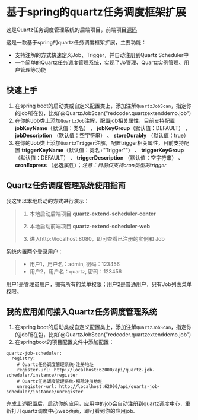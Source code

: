 # 基于spring的quartz任务调度框架扩展

这是Quartz任务调度管理系统的后端项目，前端项目[源码](https://github.com/redcoder54/spring-quartz-extend-web)

这是一款基于spring的quartz任务调度框架扩展，主要功能：

- 支持注解的方式快速定义Job、Trigger，并自动注册到Quartz Scheduler中
- 一个简单的Quartz任务调度管理系统，实现了Jo管理、Quartz实例管理、用户管理等功能

## 快速上手

1. 在spring boot的启动类或自定义配置类上，添加注解`QuartzJobScan`，指定你的job所在包，比如`@QuartzJobScan("redcoder.quartzextenddemo.job")
2. 在你的Job类上添加`QuartzJob`注解，配置job相关属性，目前支持配置 **jobKeyName**（默认值：类名） 、 **jobKeyGroup**（默认值：DEFAULT） 、 **jobDescription**
   （默认值：空字符串） 、 **storeDurably** （默认值：true）
3. 在你的Job类上添加`QuartzTrigger`注解，配置trigger相关属性，目前支持配置 **triggerKeyName**（默认值：类名+"Trigger""） 、 **triggerKeyGroup**（默认值：DEFAULT） 、 **triggerDescription**
   （默认值：空字符串） 、 **cronExpress** （必选属性）；*注意：目前仅支持cron类型的trigger*

## Quartz任务调度管理系统使用指南

我这里以本地启动的方式进行演示：

> 1. 本地启动后端项目 **quartz-extend-scheduler-center**
>   
> 2. 本地启动前端项目 **quartz-extend-scheduler-web**
>   
> 3. 进入http://localhost:8080，即可查看已注册的实例和 Job

系统内置两个登录用户：

> - 用户1，用户名：admin, 密码：123456
> - 用户2，用户名：quartz, 密码：123456

用户1是管理员用户，拥有所有的菜单权限；用户2是普通用户，只有Job列表菜单权限。

## 我的应用如何接入Quartz任务调度管理系统

1. 在spring boot的启动类或自定义配置类上，添加注解`QuartzJobScan`，指定你的job所在包，比如`@QuartzJobScan("redcoder.quartzextenddemo.job")
2. 在springboot的项目配置文件中添加配置：
```
quartz-job-scheduler:
  registry:
    # Quartz任务调度管理系统-注册地址
    register-url: http://localhost:62000/api/quartz-job-scheduler/instance/register
    # Quartz任务调度管理系统-解除注册地址
    unregister-url: http://localhost:62000/api/quartz-job-scheduler/instance/unregister
```

完成上述配置后，启动你的应用，应用中的job会自动注册到quartz调度中心，重新打开quartz调度中心web页面，即可看到你的应用job.